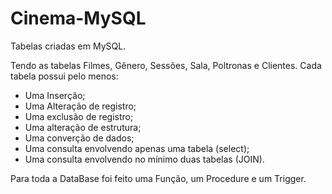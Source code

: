 # Cinema-MySQL

Tabelas criadas em MySQL.

Tendo as tabelas Filmes, Gênero, Sessões, Sala, Poltronas e Clientes. 
Cada tabela possui pelo menos: 
 - Uma Inserção;
 - Uma Alteração de registro;
 - Uma exclusão de registro;
 - Uma alteração de estrutura;
 - Uma converção de dados;
 - Uma consulta envolvendo apenas uma tabela (select);
 - Uma consulta envolvendo no mínimo duas tabelas (JOIN).

Para toda a DataBase foi feito uma Função, um Procedure e um Trigger.
